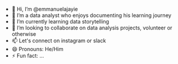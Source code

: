 - 👋 Hi, I’m @emmanuelajayie
- 👀 I’m a data analyst who enjoys documenting his learning journey
- 🌱 I’m currently learning data storytelling
- 💞️ I’m looking to collaborate on data analysis projects, volunteer or otherwise
- 📫 Let's connect on instagram or slack
- 😄 Pronouns: He/Him
- ⚡ Fun fact: ...

<!---
emmanuelajayie/emmanuelajayie is a ✨ special ✨ repository because its `README.md` (this file) appears on your GitHub profile.
You can click the Preview link to take a look at your changes.
--->
